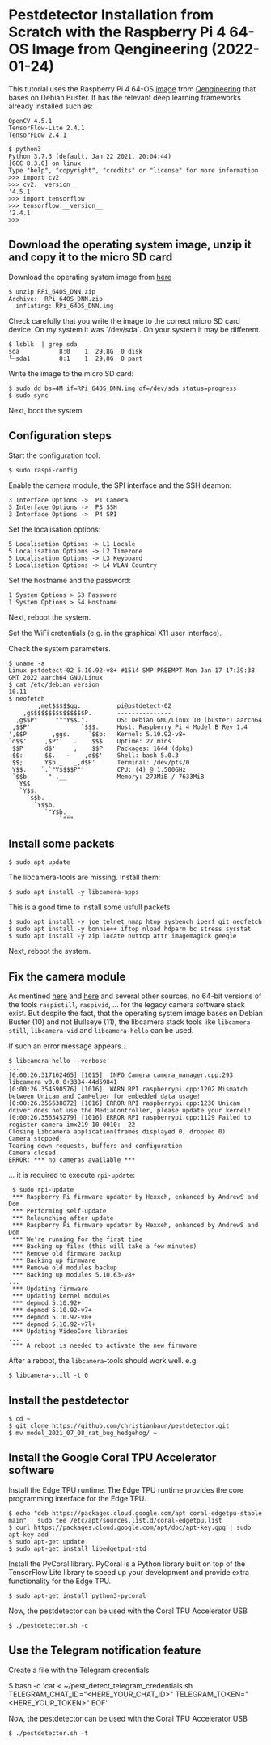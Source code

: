 # Pestdetector Installation from Scratch with the Raspberry Pi 4 64-OS Image from Qengineering (2022-01-24)

This tutorial uses the Raspberry Pi 4 64-OS [image](https://github.com/Qengineering/RPi-image) from [Qengineering](https://github.com/Qengineering) that bases on Debian Buster. It has the relevant deep learning frameworks already installed such as:

    OpenCV 4.5.1
    TensorFlow-Lite 2.4.1
    TensorFLow 2.4.1
    
    $ python3
    Python 3.7.3 (default, Jan 22 2021, 20:04:44) 
    [GCC 8.3.0] on linux
    Type "help", "copyright", "credits" or "license" for more information.
    >>> import cv2
    >>> cv2.__version__
    '4.5.1'
    >>> import tensorflow
    >>> tensorflow.__version__
    '2.4.1'
    >>> 

## Download the operating system image, unzip it and copy it to the micro SD card

Download the operating system image from [here](https://drive.google.com/file/d/1Aco_oXYsgZZ6RDJOh695glDGYdrzgm8F/view?usp=sharing)

    $ unzip RPi_64OS_DNN.zip
    Archive:  RPi_64OS_DNN.zip
      inflating: RPi_64OS_DNN.img  
    
Check carefully that you write the image to the correct micro SD card device. On my system it was ´/dev/sda´. On your system it may be different.

    $ lsblk  | grep sda
    sda           8:0    1  29,8G  0 disk 
    └─sda1        8:1    1  29,8G  0 part 

Write the image to the micro SD card:

    $ sudo dd bs=4M if=RPi_64OS_DNN.img of=/dev/sda status=progress
    $ sudo sync

Next, boot the system.

## Configuration steps

Start the configuration tool:

    $ sudo raspi-config

Enable the camera module, the SPI interface and the SSH deamon:

    3 Interface Options ->  P1 Camera 
    3 Interface Options ->  P3 SSH 
    3 Interface Options ->  P4 SPI
    
Set the localisation options:

    5 Localisation Options -> L1 Locale
    5 Localisation Options -> L2 Timezone 		
    5 Localisation Options -> L3 Keyboard
    5 Localisation Options -> L4 WLAN Country

Set the hostname and the password:

    1 System Options > S3 Password
    1 System Options > S4 Hostname 

Next, reboot the system.

Set the WiFi cretentials (e.g. in the graphical X11 user interface).

Check the system parameters.

    $ uname -a
    Linux pstdetect-02 5.10.92-v8+ #1514 SMP PREEMPT Mon Jan 17 17:39:38 GMT 2022 aarch64 GNU/Linux
    $ cat /etc/debian_version 
    10.11
    $ neofetch 
           _,met$$$$$gg.          pi@pstdetect-02 
        ,g$$$$$$$$$$$$$$$P.       --------------- 
      ,g$$P"     """Y$$.".        OS: Debian GNU/Linux 10 (buster) aarch64 
     ,$$P'              `$$$.     Host: Raspberry Pi 4 Model B Rev 1.4 
    ',$$P       ,ggs.     `$$b:   Kernel: 5.10.92-v8+ 
    `d$$'     ,$P"'   .    $$$    Uptime: 27 mins 
     $$P      d$'     ,    $$P    Packages: 1644 (dpkg) 
     $$:      $$.   -    ,d$$'    Shell: bash 5.0.3 
     $$;      Y$b._   _,d$P'      Terminal: /dev/pts/0 
     Y$$.    `.`"Y$$$$P"'         CPU: (4) @ 1.500GHz 
     `$$b      "-.__              Memory: 273MiB / 7633MiB 
      `Y$$
       `Y$$.                                              
         `$$b.
           `Y$$b.
              `"Y$b._
                  `"""

## Install some packets

    $ sudo apt update
    
The libcamera-tools are missing. Install them:
    
    $ sudo apt install -y libcamera-apps
    
This is a good time to install some usfull packets

    $ sudo apt install -y joe telnet nmap htop sysbench iperf git neofetch
    $ sudo apt install -y bonnie++ iftop nload hdparm bc stress sysstat 
    $ sudo apt install -y zip locate nuttcp attr imagemagick geeqie

Next, reboot the system.

## Fix the camera module

As mentined [here](https://github.com/Qengineering/RPi-image/issues/2) and [here](https://forums.raspberrypi.com/viewtopic.php?t=285868) and several other sources, no 64-bit versions of the tools `raspistill`, `raspivid`, ... for the legacy camera software stack exist. But despite the fact, that the operating system image bases on Debian Buster (10) and not Bullseye (11), the libcamera stack tools like `libcamera-still`, `libcamera-vid` and `libcamera-hello` can be used.

If such an error message appears...

    $ libcamera-hello --verbose
    ...
    [0:00:26.317162465] [1015]  INFO Camera camera_manager.cpp:293 libcamera v0.0.0+3384-44d59841
    [0:00:26.354590576] [1016]  WARN RPI raspberrypi.cpp:1202 Mismatch between Unicam and CamHelper for embedded data usage!
    [0:00:26.355638872] [1016] ERROR RPI raspberrypi.cpp:1230 Unicam driver does not use the MediaController, please update your kernel!
    [0:00:26.356345279] [1016] ERROR RPI raspberrypi.cpp:1129 Failed to register camera imx219 10-0010: -22
    Closing Libcamera application(frames displayed 0, dropped 0)
    Camera stopped!
    Tearing down requests, buffers and configuration
    Camera closed
    ERROR: *** no cameras available ***

... it is required to execute `rpi-update`:

     $ sudo rpi-update
     *** Raspberry Pi firmware updater by Hexxeh, enhanced by AndrewS and Dom
     *** Performing self-update
     *** Relaunching after update
     *** Raspberry Pi firmware updater by Hexxeh, enhanced by AndrewS and Dom
     *** We're running for the first time
     *** Backing up files (this will take a few minutes)
     *** Remove old firmware backup
     *** Backing up firmware
     *** Remove old modules backup
     *** Backing up modules 5.10.63-v8+
    ...
     *** Updating firmware
     *** Updating kernel modules
     *** depmod 5.10.92+
     *** depmod 5.10.92-v7+
     *** depmod 5.10.92-v8+
     *** depmod 5.10.92-v7l+
     *** Updating VideoCore libraries
    ...
     *** A reboot is needed to activate the new firmware

After a reboot, the `libcamera`-tools should work well. e.g.

    $ libcamera-still -t 0

## Install the pestdetector

    $ cd ~
    $ git clone https://github.com/christianbaun/pestdetector.git
    $ mv model_2021_07_08_rat_bug_hedgehog/ ~

## Install the Google Coral TPU Accelerator software

Install the Edge TPU runtime. The Edge TPU runtime provides the core programming interface for the Edge TPU. 

    $ echo "deb https://packages.cloud.google.com/apt coral-edgetpu-stable main" | sudo tee /etc/apt/sources.list.d/coral-edgetpu.list
    $ curl https://packages.cloud.google.com/apt/doc/apt-key.gpg | sudo apt-key add -
    $ sudo apt-get update
    $ sudo apt-get install libedgetpu1-std

Install the PyCoral library. PyCoral is a Python library built on top of the TensorFlow Lite library to speed up your development and provide extra functionality for the Edge TPU.

    $ sudo apt-get install python3-pycoral

Now, the pestdetector can be used with the Coral TPU Accelerator USB

    $ ./pestdetector.sh -c 

## Use the Telegram notification feature

Create a file with the Telegram crecentials 

$ bash -c 'cat <<EOF > ~/pest_detect_telegram_credentials.sh
TELEGRAM_CHAT_ID="<HERE_YOUR_CHAT_ID>"
TELEGRAM_TOKEN="<HERE_YOUR_TOKEN>"
EOF'

Now, the pestdetector can be used with the Coral TPU Accelerator USB

    $ ./pestdetector.sh -t
